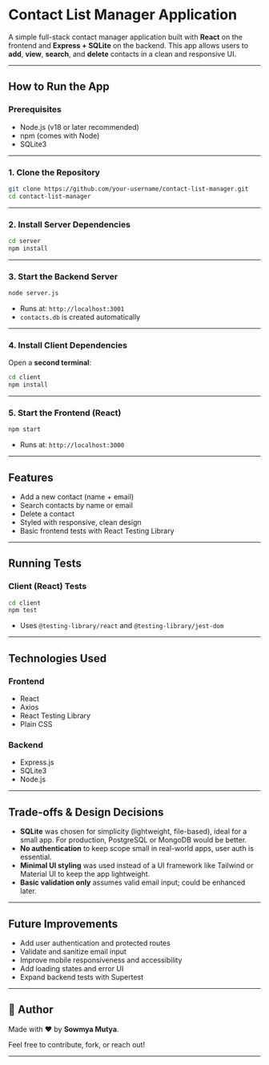 # Contact List Manager Application

A simple full-stack contact manager application built with **React** on the frontend and **Express + SQLite** on the backend. This app allows users to **add**, **view**, **search**, and **delete** contacts in a clean and responsive UI.

---

##  How to Run the App

### Prerequisites

- Node.js (v18 or later recommended)
- npm (comes with Node)
- SQLite3

---

### 1. Clone the Repository

```bash
git clone https://github.com/your-username/contact-list-manager.git
cd contact-list-manager
````

---

### 2. Install Server Dependencies

```bash
cd server
npm install
```

---

### 3. Start the Backend Server

```bash
node server.js
```

* Runs at: `http://localhost:3001`
* `contacts.db` is created automatically

---

### 4. Install Client Dependencies

Open a **second terminal**:

```bash
cd client
npm install
```

---

### 5. Start the Frontend (React)

```bash
npm start
```

* Runs at: `http://localhost:3000`

---

## Features

*  Add a new contact (name + email)
*  Search contacts by name or email
*  Delete a contact
*  Styled with responsive, clean design
*  Basic frontend tests with React Testing Library

---

## Running Tests

### Client (React) Tests

```bash
cd client
npm test
```

* Uses `@testing-library/react` and `@testing-library/jest-dom`

---

## Technologies Used

### Frontend

* React
* Axios
* React Testing Library
* Plain CSS

### Backend

* Express.js
* SQLite3
* Node.js

---

##  Trade-offs & Design Decisions

* **SQLite** was chosen for simplicity (lightweight, file-based), ideal for a small app. For production, PostgreSQL or MongoDB would be better.
* **No authentication** to keep scope small in real-world apps, user auth is essential.
* **Minimal UI styling** was used instead of a UI framework like Tailwind or Material UI to keep the app lightweight.
* **Basic validation only** assumes valid email input; could be enhanced later.

---

##  Future Improvements

*  Add user authentication and protected routes
*  Validate and sanitize email input
*  Improve mobile responsiveness and accessibility
*  Add loading states and error UI
*  Expand backend tests with Supertest

---

## 👤 Author

Made with ❤️ by **Sowmya Mutya**.

Feel free to contribute, fork, or reach out!

---
